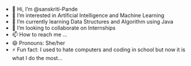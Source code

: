 - 👋 Hi, I’m @sanskriti-Pande
- 👀 I’m interested in Artificial Intelligence and Machine Learning
- 🌱 I’m currently learning Data Structures and Algorithm using Java
- 💞️ I’m looking to collaborate on Internships
- 📫 How to reach me ...
- 😄 Pronouns: She/her
- ⚡ Fun fact: I used to hate computers and coding in school but now it is what I do the most...

<!---
sanskritipande2004/sanskritipande2004 is a ✨ special ✨ repository because its `README.md` (this file) appears on your GitHub profile.
You can click the Preview link to take a look at your changes.
--->
